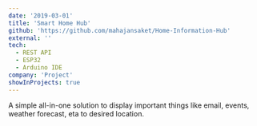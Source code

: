 ```yaml
---
date: '2019-03-01'
title: 'Smart Home Hub'
github: 'https://github.com/mahajansaket/Home-Information-Hub'
external: ''
tech:
  - REST API
  - ESP32
  - Arduino IDE
company: 'Project'
showInProjects: true
---
```


A simple all-in-one solution to display important things like email, events, weather forecast, eta to desired location.
